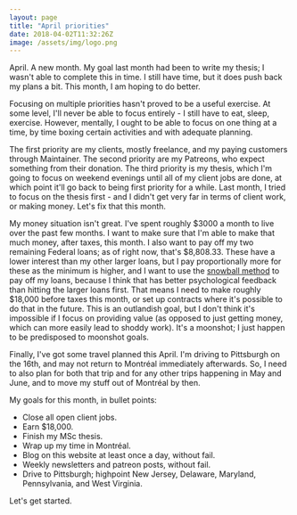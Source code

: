 ```yaml
---
layout: page
title: "April priorities"
date: 2018-04-02T11:32:26Z
image: /assets/img/logo.png
---
```


April. A new month. My goal last month had been to write my thesis; I wasn't able to complete this in time. I still have time, but it does push back my plans a bit. This month, I am hoping to do better.

Focusing on multiple priorities hasn't proved to be a useful exercise. At some level, I'll never be able to focus entirely - I still have to eat, sleep, exercise. However, mentally, I ought to be able to focus on one thing at a time, by time boxing certain activities and with adequate planning.

The first priority are my clients, mostly freelance, and my paying customers through Maintainer. The second priority are my Patreons, who expect something from their donation. The third priority is my thesis, which I'm going to focus on weekend evenings until all of my client jobs are done, at which point it'll go back to being first priority for a while. Last month, I tried to focus on the thesis first - and I didn't get very far in terms of client work, or making money. Let's fix that this month.

My money situation isn't great. I've spent roughly $3000 a month to live over the past few months. I want to make sure that I'm able to make that much money, after taxes, this month. I also want to pay off my two remaining Federal loans; as of right now, that's $8,808.33. These have a lower interest than my other larger loans, but I pay proportionally more for these as the minimum is higher, and I want to use the [snowball method](https://en.wikipedia.org/wiki/Debt-snowball_method) to pay off my loans, because I think that has better psychological feedback than hitting the larger loans first. That means I need to make roughly $18,000 before taxes this month, or set up contracts where it's possible to do that in the future. This is an outlandish goal, but I don't think it's impossible if I focus on providing value (as opposed to just getting money, which can more easily lead to shoddy work). It's a moonshot; I just happen to be predisposed to moonshot goals.

Finally, I've got some travel planned this April. I'm driving to Pittsburgh on the 16th, and may not return to Montréal immediately afterwards. So, I need to also plan for both that trip and for any other trips happening in May and June, and to move my stuff out of Montréal by then.

My goals for this month, in bullet points:

- Close all open client jobs.
- Earn $18,000.
- Finish my MSc thesis.
- Wrap up my time in Montréal.
- Blog on this website at least once a day, without fail.
- Weekly newsletters and patreon posts, without fail.
- Drive to Pittsburgh; highpoint New Jersey, Delaware, Maryland, Pennsylvania, and West Virginia.

Let's get started.

